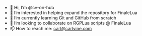 - 👋 Hi, I’m @cv-on-hub
- 👀 I’m interested in helping expand the repository for FinaleLua
- 🌱 I’m currently learning Git and GitHub from scratch
- 💞️ I’m looking to collaborate on RGPLua scripts @ FinaleLua
- 📫 How to reach me: carl@carlvine.com

<!---
cv-on-hub/cv-on-hub is a ✨ special ✨ repository because its `README.md` (this file) appears on your GitHub profile.
You can click the Preview link to take a look at your changes.
--->
